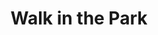 ---
description: 
sort_by: Name # Exif.Date
sort_order: asc
title: Walk in the Park
type: gallery
weight: 3
tags: seattle
params:
  theme: dark
---